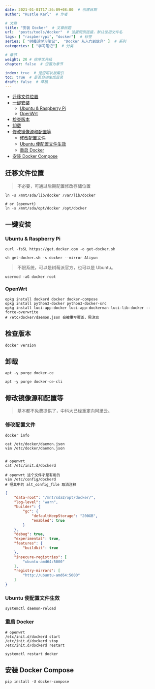 ```yaml
---
date: 2021-01-01T17:36:09+08:00  # 创建日期
author: "Rustle Karl"  # 作者

# 文章
title: "安装 Docker"  # 文章标题
url:  "posts/tools/docker"  # 设置网页链接，默认使用文件名
tags: [ "raspberrypi", "docker"]  # 标签
series: [ "树莓派学习笔记",  "Docker 从入门到放弃" ]  # 系列
categories: [ "学习笔记"]  # 分类

# 章节
weight: 20 # 排序优先级
chapter: false  # 设置为章节

index: true  # 是否可以被索引
toc: true  # 是否自动生成目录
draft: false  # 草稿
---
```


- [迁移文件位置](#迁移文件位置)
- [一键安装](#一键安装)
  - [Ubuntu & Raspberry Pi](#ubuntu--raspberry-pi)
  - [OpenWrt](#openwrt)
- [检查版本](#检查版本)
- [卸载](#卸载)
- [修改镜像源和配置等](#修改镜像源和配置等)
  - [修改配置文件](#修改配置文件)
  - [Ubuntu 使配置文件生效](#ubuntu-使配置文件生效)
  - [重启 Docker](#重启-docker)
- [安装 Docker Compose](#安装-docker-compose)

## 迁移文件位置

> 不必要，可通过后期配置修改存储位置

```shell
ln -s /mnt/sda/lib/docker /var/lib/docker

# or (openwrt)
ln -s /mnt/sda/opt/docker /opt/docker
```

## 一键安装

### Ubuntu & Raspberry Pi

```shell
curl -fsSL https://get.docker.com -o get-docker.sh
```

```shell
sh get-docker.sh -s docker --mirror Aliyun
```

> 不限系统，可以是树莓派官方，也可以是 Ubuntu。

```shell
usermod -aG docker root
```

### OpenWrt

```shell
opkg install dockerd docker docker-compose
opkg install python3-docker python3-docker-src
opkg install luci-app-docker luci-app-dockerman luci-lib-docker --force-overwrite
# /etc/docker/daemon.json 会被重写覆盖，需注意
```

## 检查版本

```shell
docker version
```

## 卸载

```shell
apt -y purge docker-ce
```

```shell
apt -y purge docker-ce-cli
```

## 修改镜像源和配置等

> 基本都不免费提供了，中科大已经重定向阿里云。

### 修改配置文件

```shell
docker info
```

```shell
cat /etc/docker/daemon.json
vim /etc/docker/daemon.json


# openwrt
cat /etc/init.d/dockerd

# openwrt 这个文件才是有用的
vim /etc/config/dockerd
# 把其中的 alt_config_file 取消注释
```

```json
{
    "data-root": "/mnt/sda2/opt/docker/",
    "log-level": "warn",
    "builder": {
        "gc": {
            "defaultKeepStorage": "200GB",
            "enabled": true
        }
    },
    "debug": true,
    "experimental": true,
    "features": {
        "buildkit": true
    },
    "insecure-registries": [
        "ubuntu-amd64:5000"
    ],
    "registry-mirrors": [
        "http://ubuntu-amd64:5000"
    ]
}
```

### Ubuntu 使配置文件生效

```shell
systemctl daemon-reload
```

### 重启 Docker

```shell
# openwrt
/etc/init.d/dockerd start
/etc/init.d/dockerd stop
/etc/init.d/dockerd restart

systemctl restart docker
```

## 安装 Docker Compose

```shell
pip install -U docker-compose
```

